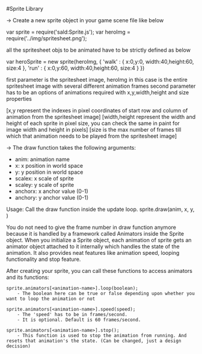 #Sprite Library

-> Create a new sprite object in your game scene file like below

var sprite = require('sald:Sprite.js');
var heroImg = require('../img/spritesheet.png'); 

all the spritesheet objs to be animated have to be strictly defined as below 

var heroSprite = new sprite(heroImg, {
	'walk' : {
		x:0,y:0,
		width:40,height:60,
		size:4
	},
	'run' : {
		x:0,y:60,
		width:40,height:60,
		size:4
	}
})

first parameter is the spritesheet image, heroImg in this case is the entire spritesheet image with several different animation frames
second parameter has to be an options of animations required with x,y,width,height and size properties

[x,y represent the indexes in pixel coordinates of start row and column of animation from the spritesheet image]
[width,height represent the width and height of each sprite in pixel size, you can check the same in paint for image width and height in pixels]
[size is the max number of frames till which that animation needs to be played from the spritesheet image]

-> The draw function takes the following arguments: 
  * anim: animation name
  * x: x position in world space
  * y: y position in world space
  * scalex: x scale of sprite
  * scaley: y scale of sprite
  * anchorx: x anchor value (0-1)
  * anchory: y anchor value (0-1)

  Usage: Call the draw function inside the update loop.
  			sprite.draw(anim, x, y, )

You do not need to give the frame number in draw function anymore because it is handled by a framework called Animators inside the Sprite object.
  When you initialize a Sprite object, each animation of sprite gets an animator object attached to it internally which handles the state of the animation.
  It also provides neat features like animation speed, looping functionality and stop feature.

  After creating your sprite, you can call these functions to access animators and its functions:

  	sprite.animators[<animation-name>].loop(boolean);
  		- The boolean here can be true or false depending upon whether you want to loop the animation or not 

  	sprite.animators[<animation-name>].speed(speed);
  		- The 'speed' has to be in frames/second.
  		- It is optional. Default is 60 frames/second.

  	sprite.animators[<animation-name>].stop();
  		- This function is used to stop the animation from running. And resets that animation's the state. (Can be changed, just a design decision)
